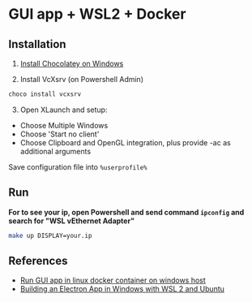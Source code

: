 # GUI app + WSL2 + Docker

## Installation

1. [Install Chocolatey on Windows](https://chocolatey.org/install#install-step1)

2. Install VcXsrv (on Powershell Admin)

```bash
choco install vcxsrv
```

3. Open XLaunch and setup:

- Choose Multiple Windows
- Choose 'Start no client'
- Choose Clipboard and OpenGL integration, plus provide -ac as additional arguments

Save configuration file into `%userprofile%`

## Run

__For to see your ip, open Powershell and send command `ipconfig` and search for "WSL vEthernet Adapter"__

```bash
make up DISPLAY=your.ip
```

## References

- [Run GUI app in linux docker container on windows host](https://dev.to/darksmile92/run-gui-app-in-linux-docker-container-on-windows-host-4kde)
- [Building an Electron App in Windows with WSL 2 and Ubuntu](https://www.beekeeperstudio.io/blog/building-electron-windows-ubuntu-wsl2)
